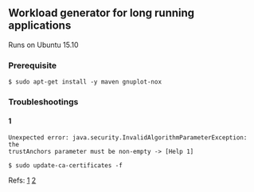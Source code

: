 ## Workload generator for long running applications

Runs on Ubuntu 15.10

### Prerequisite
```
$ sudo apt-get install -y maven gnuplot-nox
```

### Troubleshootings
#### 1
```
Unexpected error: java.security.InvalidAlgorithmParameterException: the
trustAnchors parameter must be non-empty -> [Help 1]
```
```
$ sudo update-ca-certificates -f
```
Refs: [1](http://stackoverflow.com/questions/4764611/java-security-invalidalgorithmparameterexception-the-trustanchors-parameter-mus)
[2](http://stackoverflow.com/questions/6784463/error-trustanchors-parameter-must-be-non-empty)
